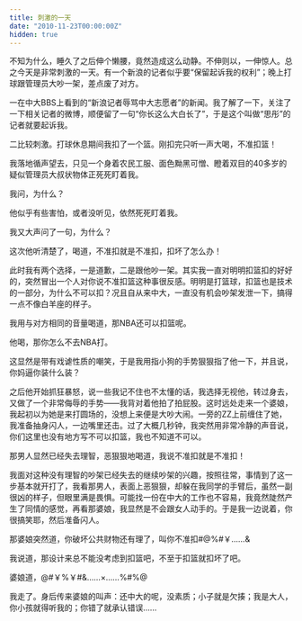 ```yaml
---
title: 刺激的一天
date: "2010-11-23T00:00:00Z"
hidden: true
---
```

不知为什么，睡久了之后伸个懒腰，竟然造成这么动静。不伸则以，一伸惊人。总之今天是非常刺激的一天。有一个新浪的记者似乎要“保留起诉我的权利”；晚上打球跟管理员大吵一架，差点废了对方。

一在中大BBS上看到的“新浪记者辱骂中大志愿者”的新闻。我了解了一下，关注了一下相关记者的微博，顺便留了一句“你长这么大白长了”，于是这个叫做“思彤”的记者就要起诉我。

二比较刺激。打球休息期间我扣了一个篮。刚扣完只听一声大喝，不准扣篮！

我落地循声望去，只见一个身着农民工服、面色黝黑可憎、瞪着双目的40多岁的疑似管理员大叔状物体正死死盯着我。

我问，为什么？

他似乎有些害怕，或者没听见，依然死死盯着我。

我又大声问了一句，为什么？

这次他听清楚了，喝道，不准扣就是不准扣，扣坏了怎么办！

此时我有两个选择，一是道歉，二是跟他吵一架。其实我一直对明明扣篮扣的好好的，突然冒出一个人对你说不准扣篮这种事很反感。明明是打篮球，扣篮也是技术的一部分，为什么不可以扣？况且自从来中大，一直没有机会吵架发泄一下，搞得一点不像白羊座的样子。

我用与对方相同的音量喝道，那NBA还可以扣篮呢。

他喝，那你怎么不去NBA打。

这显然是带有戏谑性质的嘲笑，于是我用指小狗的手势狠狠指了他一下，并且说，你妈逼你装什么装？

之后他开始抓狂暴怒，说一些我记不住也不太懂的话，我选择无视他，转过身去，又做了一个非常侮辱的手势——我背对着他拍了拍屁股。这时远处走来一个婆娘，我起初以为她是来打圆场的，没想上来便是大吵大闹。一旁的ZZ上前缠住了她，我准备抽身闪人，一边嘴里还击。过了大概几秒钟，我突然用非常冷静的声音说，你们这里也没有地方写不可以扣篮，我也不知道不可以。

那男人显然已经失去理智，恶狠狠地喝道，我说不准扣就是不准扣！

我面对这种没有理智的吵架已经失去的继续吵架的兴趣，按照往常，事情到了这一步基本就开打了，我看那男人，表面上恶狠狠，却躲在我同学的手臂后，虽然一副很凶的样子，但眼里满是畏惧。可能找一份在中大的工作也不容易，我竟然陡然产生了同情的感觉，再看那婆娘，我显然是不会跟女人动手的。于是我一边说着，你很搞笑耶，然后准备闪人。

那婆娘突然道，你破坏公共财物还有理了，叫你不准扣#@%#￥……&

我说道，那设计来总不能没考虑到扣篮吧，不至于扣篮就扣坏了吧。

婆娘道，@#￥%￥#&……×……%#%@

我走了。身后传来婆娘的叫声：还中大的呢，没素质；小子就是欠揍；我是大人，你小孩就得听我的；你错了就承认错误……